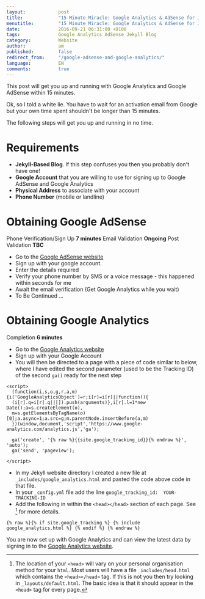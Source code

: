```yaml
---
layout:            post
title:             "15 Minute Miracle: Google Analytics & AdSense for Jekyll Blogs"
menutitle:         "15 Minute Miracle: Google Analytics & AdSense for Jekyll Blogs"
date:              2016-09-21 06:31:00 +0100
tags:              Google Analytics AdSense Jekyll Blog
category:          Website
author:            am
published:         false
redirect_from:     "/google-adsense-and-google-analytics/"
language:          EN
comments:          true
---
```


This post will get you up and running with Google Analytics and Google AdSense within 15 minutes. 

Ok, so I told a white lie. You have to wait for an activation email from Google but your own time spent shouldn't be longer than 15 minutes.

The following steps will get you up and running in no time.

# Requirements

 - **Jekyll-Based Blog**. If this step confuses you then you probably don't have one!
 - **Google Account** that you are willing to use for signing up to Google AdSense and Google Analytics
 - **Physical Address** to associate with your account
 - **Phone Number** (mobile or landline)


# Obtaining Google AdSense
Phone Verification/Sign Up  **7 minutes**
Email Validation            **Ongoing**
Post Validation             **TBC**

 - Go to the [Google AdSense website](https://www.google.co.uk/intl/en/adsense/start/)
 - Sign up with your google account.
 - Enter the details required
 - Verify your phone number by SMS or a voice message - this happened within seconds for me
 - Await the email verification (Get Google Analytics while you wait)
 - To Be Continued ...
 
# Obtaining Google Analytics
Completion                  **6 minutes**

 - Go to the [Google Analytics website](https://analytics.google.com/analytics/web/)
 - Sign up with your Google Account
 - You will then be directed to a page with a piece of code similar to below, where I have edited the second parameter (used to be the Tracking ID) of the second `ga()` ready for the next step
 
<pre data-line="7" class="line-numbers language-javascript"><code>&lt;script&gt;
  (function(i,s,o,g,r,a,m){i['GoogleAnalyticsObject']=r;i[r]=i[r]||function(){
  (i[r].q=i[r].q||[]).push(arguments)},i[r].l=1*new Date();a=s.createElement(o),
  m=s.getElementsByTagName(o)[0];a.async=1;a.src=g;m.parentNode.insertBefore(a,m)
  })(window,document,'script','https://www.google-analytics.com/analytics.js','ga');
  
  ga('create', '{% raw %}{{site.google_tracking_id}}{% endraw %}', 'auto'); 
  ga('send', 'pageview');
  
&lt;/script&gt;
</code></pre>

 - In my Jekyll website directory I created a new file at `_includes/google_analytics.html` and pasted the code above code in that file.
 - In your `_config.yml` file add the line `google_tracking_id:  YOUR-TRACKING-ID`
 - Add the following in within the `<head></head>` section of each page. See [^1] for more details.

<pre class="line-numbers language-jekyll"><code>{% raw %}{% if site.google_tracking %} {% include google_analytics.html %} {% endif %} {% endraw %}
</code></pre>

You are now set up with Google Analytics and can view the latest data by signing in to the [Google Analytics website](https://analytics.google.com/analytics/web/).

[^1]: The location of your `<head>` will vary on your personal organisation method for your `html`. Most users will have a file `_includes/head.html` which contains the `<head></head>` tag. If this is not you then try looking in `_layouts/default.html`. The basic idea is that it should appear in the `<head>` tag for every page.